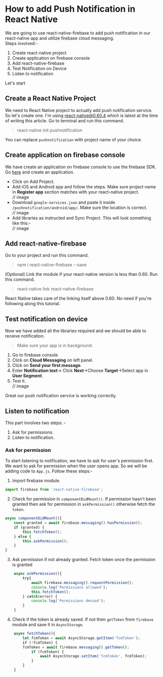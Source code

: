 # How to add Push Notification in React Native

We are going to use react-native-firebase to add push notification in our react-native app and utilize firebase cloud messaging.  
Steps involved:-  
1. Create react-native project
2. Create application on firebase console
3. Add react-native-firebase 
4. Test Notification on Device
5. Listen to notification  

Let's start

## Create a React Native Project
We need to React Native project to actually add push notification service. So let's create one. I'm using react-native@0.60.4 which is latest at the time of writing this article. Go to terminal and run this command.
> react-native init pushnotification

You can replace `pushnotification` with project name of your choice.

## Create application on firebase console
We have create an application on firebase console to use the firebase SDK. Go [here](https://console.firebase.google.com/) and create an application. 
* Click on Add Project.
* Add iOS and Android app and follow the steps. Make sure project name in **Register app** section matches with your react-native project.  
// image
* Download `google-services.json` and paste it inside `/pushnotification/android/app/`. Make sure the location is correct.  
// image
* Add libraries as instructed and Sync Project. This will look something like this:-  
// image

## Add react-native-firebase
Go to your project and run this command.
> npm i react-native-firebase --save

(Optional) Link the module if your react-native version is less than 0.60. Run this command.
> react-native link react-native-firebase

React Native takes care of the linking itself above 0.60. No need if you're following along this tutorial.

## Test notification on device
Now we have added all the libraries required and we should be able to receive notification. 
> Make sure your app is in background.
1. Go to firebase console
2. Click on **Cloud Messaging** on left panel.
3. Click on **Send your first message**.
4. Enter **Notification text**-> Click **Next**->Choose **Target**->Select app in **User Segment**.
5. Test it.  
// image

Great our push notification service is working correctly.

## Listen to notification
This part involves two steps: -
1. Ask for permissions.
2. Listen to notification.

### Ask for permission
To start listening to notification, we have to ask for user's permission first. We want to ask for permission when the user opens app. So we will be adding code to `App.js`.
Follow these steps:-  
1. Import firebase module.  
```javascript
import firebase from 'react-native-firebase';
```
2. Check for permission in `componentDidMount()`. If permission hasn't been granted then ask for permission in `askPermission()` otherwise fetch the `token`.
```javascript
async componentDidMount(){
    const granted = await firebase.messaging().hasPermission();
    if (granted) {
        this.fetchToken();
    } else {
        this.askPermission();
    }
}
```
3. Ask permission if not already granted. Fetch token once the permission is granted
```javascript
    async askPermission(){
        try{
            await firebase.messaging().requestPermission();
            console.log('Permissions allowed');
            this.fetchToken();
        } catch(error) {
            console.log('Permissions denied');
        }
    }
```
4. Check if the token is already saved. If not then `getToken` from `firebase` module and save it in `AsyncStorage`.
```javascript
    async fetchToken(){
        let fcmToken = await AsyncStorage.getItem('fcmToken');
        if (!fcmToken) {
        fcmToken = await firebase.messaging().getToken();
            if (fcmToken) {
                await AsyncStorage.setItem('fcmToken', fcmToken);
            }
        }
    }
```
